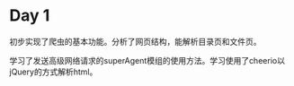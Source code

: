 # Day 1

初步实现了爬虫的基本功能。分析了网页结构，能解析目录页和文件页。

学习了发送高级网络请求的superAgent模组的使用方法。学习使用了cheerio以jQuery的方式解析html。
